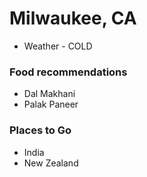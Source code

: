 # Milwaukee, CA
- Weather - COLD
### Food recommendations
- Dal Makhani
- Palak Paneer

### Places to Go
- India
- New Zealand
